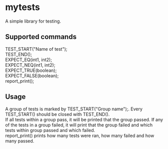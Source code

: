 # mytests
A simple library for testing.

## Supported commands
TEST_START("Name of test"); <br>
TEST_END(); <br>
EXPECT_EQ(int1, int2); <br>
EXPECT_NEQ(int1, int2); <br>
EXPECT_TRUE(boolean); <br>
EXPECT_FALSE(boolean); <br>
report_print();

## Usage
A group of tests is marked by TEST_START("Group name");. Every TEST_START() should be closed with TEST_END(). <br>
If all tests within a group pass, it will be printed that the group passed. If any of the tests in a group failed,
it will print that the group failed and which tests within group passed and which failed. <br>
report_print() prints how many tests were ran, how many failed and how many passed. <br>
